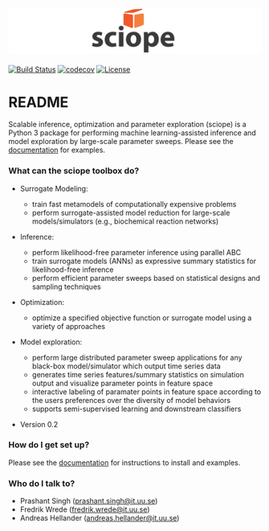 ![Sciope logo](logo.png)
----------------------------------------------------------


[![Build Status](https://travis-ci.com/sciope/sciope.svg?branch=develop)](https://travis-ci.com/sciope/sciope)
[![codecov](https://codecov.io/gh/sciope/sciope/branch/develop/graph/badge.svg)](https://codecov.io/gh/sciope/sciope)
[![License](https://img.shields.io/badge/License-Apache%202.0-blue.svg)](https://opensource.org/licenses/Apache-2.0)


# README #

Scalable inference, optimization and parameter exploration (sciope)
is a Python 3 package for performing machine learning-assisted inference and model
exploration by large-scale parameter sweeps. Please see the [documentation](https://sciope.github.io/sciope/) for examples.

### What can the sciope toolbox do? ###

* Surrogate Modeling: 
	- train fast metamodels of computationally expensive problems
	- perform surrogate-assisted model reduction for large-scale models/simulators (e.g., biochemical reaction networks)
* Inference: 
	- perform likelihood-free parameter inference using parallel ABC
	- train surrogate models (ANNs) as expressive summary statistics for likelihood-free inference
	- perform efficient parameter sweeps based on statistical designs and sampling techniques
* Optimization: 
	- optimize a specified objective function or surrogate model using a variety of approaches

* Model exploration: 
	- perform large distributed parameter sweep applications for any black-box model/simulator which output time series data
	- generates time series features/summary statistics on simulation output and visualize parameter points in feature space
	- interactive labeling of paramater points in feature space according to the users preferences over the diversity of model behaviors
	- supports semi-supervised learning and downstream classifiers
	
* Version 0.2

### How do I get set up? ###

Please see the [documentation](https://sciope.github.io/sciope/) for instructions to install and examples.

### Who do I talk to? ###

* Prashant Singh (prashant.singh@it.uu.se)
* Fredrik Wrede (fredrik.wrede@it.uu.se)
* Andreas Hellander (andreas.hellander@it.uu.se)
